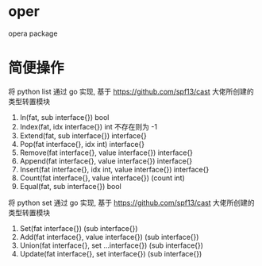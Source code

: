 # oper
opera package

# 简便操作
将 python list 通过 go 实现,
基于 https://github.com/spf13/cast 大佬所创建的类型转置模块

1. In(fat, sub interface{}) bool
2. Index(fat, idx interface{}) int 不存在则为 -1
3. Extend(fat, sub interface{}) interface{}
4. Pop(fat interface{}, idx int) interface{} 
5. Remove(fat interface{}, value interface{}) interface{}
6. Append(fat interface{}, value interface{}) interface{} 
7. Insert(fat interface{}, idx int, value interface{}) interface{} 
8. Count(fat interface{}, value interface{}) (count int) 
9. Equal(fat, sub interface{}) bool 

将 python set 通过 go 实现,
基于 https://github.com/spf13/cast 大佬所创建的类型转置模块

1. Set(fat interface{}) (sub interface{}) 
2. Add(fat interface{}, value interface{}) (sub interface{})
3. Union(fat interface{}, set ...interface{}) (sub interface{})
4. Update(fat interface{}, set interface{}) (sub interface{})

